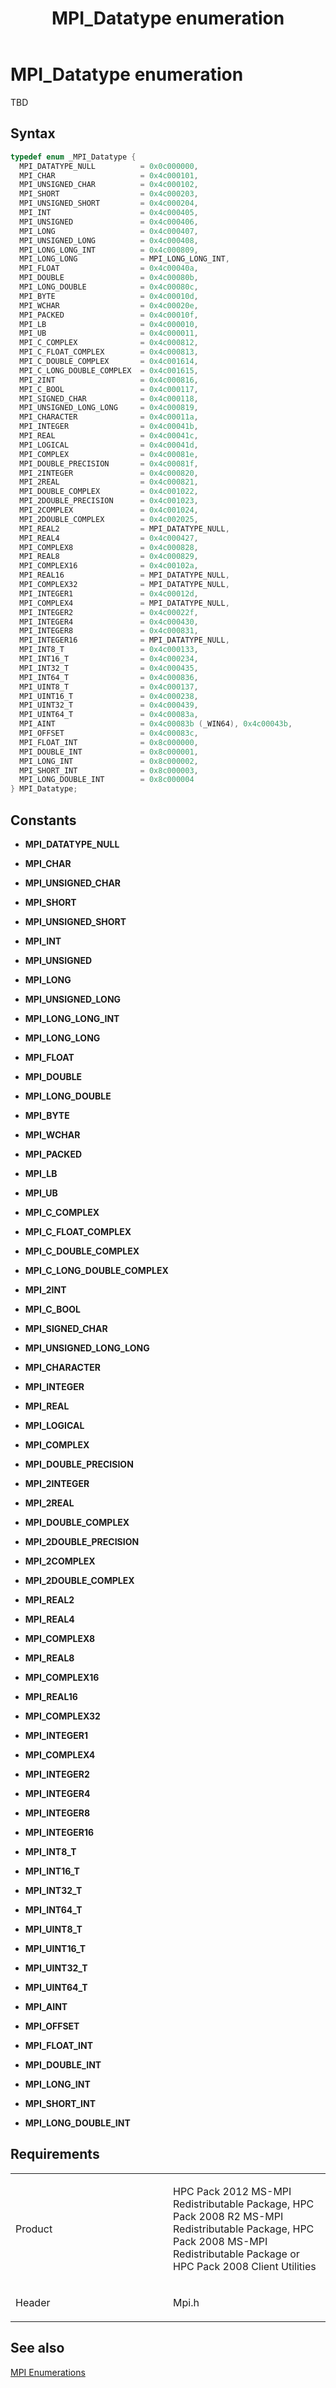 ﻿---
title: MPI_Datatype enumeration
TOCTitle: MPI_Datatype enumeration
ms:assetid: FA174D3F-F696-4A0F-89C7-2193A88EF799
ms:mtpsurl: https://msdn.microsoft.com/en-us/library/Dn473290(v=VS.85)
ms:contentKeyID: 59360836
ms.date: 03/28/2018
mtps_version: v=VS.85
f1_keywords:
- mpi/MPI_2COMPLEX
- mpi/MPI_2DOUBLE_COMPLEX
- mpi/MPI_2DOUBLE_PRECISION
- mpi/MPI_2INT
- mpi/MPI_2INTEGER
- mpi/MPI_2REAL
- mpi/MPI_AINT
- mpi/MPI_BYTE
- mpi/MPI_C_BOOL
- mpi/MPI_C_COMPLEX
- mpi/MPI_C_DOUBLE_COMPLEX
- mpi/MPI_C_FLOAT_COMPLEX
- mpi/MPI_C_LONG_DOUBLE_COMPLEX
- mpi/MPI_CHAR
- mpi/MPI_CHARACTER
- mpi/MPI_COMPLEX
- mpi/MPI_COMPLEX16
- mpi/MPI_COMPLEX32
- mpi/MPI_COMPLEX4
- mpi/MPI_COMPLEX8
- mpi/MPI_Datatype
- mpi/MPI_DATATYPE_NULL
- mpi/MPI_DOUBLE
- mpi/MPI_DOUBLE_COMPLEX
- mpi/MPI_DOUBLE_INT
- mpi/MPI_DOUBLE_PRECISION
- mpi/MPI_FLOAT
- mpi/MPI_FLOAT_INT
- mpi/MPI_INT
- MPI_C_BOOL
- mpi/MPI_WCHAR
- mpi/MPI_INT64_T
- mpi/MPI_REAL2
- mpi/MPI_INTEGER1
- mpi/MPI_REAL4
- MPI_COMPLEX8
- MPI_C_FLOAT_COMPLEX
- mpi/MPI_INTEGER16
- mpi/MPI_LB
- mpi/MPI_UINT8_T
- MPI_2COMPLEX
- mpi/MPI_LONG_LONG
- mpi/MPI_UNSIGNED
- MPI_C_DOUBLE_COMPLEX
- MPI_COMPLEX
- MPI_C_LONG_DOUBLE_COMPLEX
- mpi/MPI_UINT32_T
- mpi/MPI_UINT64_T
- MPI_COMPLEX16
- mpi/MPI_UNSIGNED_CHAR
- mpi/MPI_INT32_T
- mpi/MPI_LONG_INT
- mpi/MPI_INT16_T
- mpi/MPI_UB
- mpi/MPI_REAL8
- mpi/MPI_INTEGER8
- mpi/MPI_REAL16
- mpi/MPI_UINT16_T
- mpi/MPI_LONG_DOUBLE_INT
- mpi/MPI_INTEGER2
- MPI_2INTEGER
- mpi/MPI_LONG_DOUBLE
- mpi/MPI_SHORT
- mpi/MPI_SHORT_INT
- mpi/MPI_OFFSET
- MPI_AINT
- mpi/MPI_SIGNED_CHAR
- MPI_2INT
- MPI_COMPLEX4
- MPI_CHAR
- MPI_CHARACTER
- mpi/MPI_REAL
- MPI_2REAL
- mpi/MPI_UNSIGNED_SHORT
- mpi/MPI_INTEGER
- mpi/MPI_UNSIGNED_LONG_LONG
- MPI_Datatype
- MPI_BYTE
- mpi/MPI_LOGICAL
- MPI_2DOUBLE_COMPLEX
- MPI_C_COMPLEX
- MPI_2DOUBLE_PRECISION
- mpi/MPI_LONG
- mpi/MPI_UNSIGNED_LONG
- mpi/MPI_INT8_T
- mpi/MPI_INTEGER4
- mpi/MPI_PACKED
- MPI_COMPLEX32
- mpi/MPI_LONG_LONG_INT
- MPI_SHORT_INT
- MPI_LONG_LONG
- MPI_UNSIGNED
- MPI_FLOAT_INT
- MPI_REAL2
- MPI_INTEGER2
- MPI_LB
- MPI_INT16_T
- MPI_INTEGER
- MPI_INT8_T
- MPI_INTEGER1
- MPI_UNSIGNED_LONG
- MPI_INT
- MPI_WCHAR
- MPI_UINT16_T
- MPI_LONG_INT
- MPI_UNSIGNED_SHORT
- MPI_UINT8_T
- MPI_OFFSET
- MPI_DOUBLE_PRECISION
- MPI_SHORT
- MPI_INTEGER4
- MPI_SIGNED_CHAR
- MPI_REAL8
- MPI_LONG_LONG_INT
- MPI_UINT64_T
- MPI_FLOAT
- MPI_LONG_DOUBLE_INT
- MPI_UB
- MPI_DOUBLE
- MPI_INTEGER8
- MPI_INT32_T
- MPI_DATATYPE_NULL
- MPI_LONG
- MPI_LOGICAL
- MPI_INT64_T
- MPI_REAL4
- MPI_UNSIGNED_CHAR
- MPI_PACKED
- MPI_UNSIGNED_LONG_LONG
- MPI_UINT32_T
- MPI_LONG_DOUBLE
- MPI_INTEGER16
- MPI_REAL
- MPI_DOUBLE_COMPLEX
- MPI_DOUBLE_INT
- MPI_REAL16
dev_langs:
- C++
- C
api_location:
- mpi.h
api_name:
- MPI_Datatype
api_type:
- HeaderDef
product:
- Windows
topic_type:
- apiref
- kbSyntax
product_family_name: VS
ROBOTS: INDEX,FOLLOW
---

# MPI\_Datatype enumeration

TBD

## Syntax

``` c++
typedef enum _MPI_Datatype { 
  MPI_DATATYPE_NULL          = 0x0c000000,
  MPI_CHAR                   = 0x4c000101,
  MPI_UNSIGNED_CHAR          = 0x4c000102,
  MPI_SHORT                  = 0x4c000203,
  MPI_UNSIGNED_SHORT         = 0x4c000204,
  MPI_INT                    = 0x4c000405,
  MPI_UNSIGNED               = 0x4c000406,
  MPI_LONG                   = 0x4c000407,
  MPI_UNSIGNED_LONG          = 0x4c000408,
  MPI_LONG_LONG_INT          = 0x4c000809,
  MPI_LONG_LONG              = MPI_LONG_LONG_INT,
  MPI_FLOAT                  = 0x4c00040a,
  MPI_DOUBLE                 = 0x4c00080b,
  MPI_LONG_DOUBLE            = 0x4c00080c,
  MPI_BYTE                   = 0x4c00010d,
  MPI_WCHAR                  = 0x4c00020e,
  MPI_PACKED                 = 0x4c00010f,
  MPI_LB                     = 0x4c000010,
  MPI_UB                     = 0x4c000011,
  MPI_C_COMPLEX              = 0x4c000812,
  MPI_C_FLOAT_COMPLEX        = 0x4c000813,
  MPI_C_DOUBLE_COMPLEX       = 0x4c001614,
  MPI_C_LONG_DOUBLE_COMPLEX  = 0x4c001615,
  MPI_2INT                   = 0x4c000816,
  MPI_C_BOOL                 = 0x4c000117,
  MPI_SIGNED_CHAR            = 0x4c000118,
  MPI_UNSIGNED_LONG_LONG     = 0x4c000819,
  MPI_CHARACTER              = 0x4c00011a,
  MPI_INTEGER                = 0x4c00041b,
  MPI_REAL                   = 0x4c00041c,
  MPI_LOGICAL                = 0x4c00041d,
  MPI_COMPLEX                = 0x4c00081e,
  MPI_DOUBLE_PRECISION       = 0x4c00081f,
  MPI_2INTEGER               = 0x4c000820,
  MPI_2REAL                  = 0x4c000821,
  MPI_DOUBLE_COMPLEX         = 0x4c001022,
  MPI_2DOUBLE_PRECISION      = 0x4c001023,
  MPI_2COMPLEX               = 0x4c001024,
  MPI_2DOUBLE_COMPLEX        = 0x4c002025,
  MPI_REAL2                  = MPI_DATATYPE_NULL,
  MPI_REAL4                  = 0x4c000427,
  MPI_COMPLEX8               = 0x4c000828,
  MPI_REAL8                  = 0x4c000829,
  MPI_COMPLEX16              = 0x4c00102a,
  MPI_REAL16                 = MPI_DATATYPE_NULL,
  MPI_COMPLEX32              = MPI_DATATYPE_NULL,
  MPI_INTEGER1               = 0x4c00012d,
  MPI_COMPLEX4               = MPI_DATATYPE_NULL,
  MPI_INTEGER2               = 0x4c00022f,
  MPI_INTEGER4               = 0x4c000430,
  MPI_INTEGER8               = 0x4c000831,
  MPI_INTEGER16              = MPI_DATATYPE_NULL,
  MPI_INT8_T                 = 0x4c000133,
  MPI_INT16_T                = 0x4c000234,
  MPI_INT32_T                = 0x4c000435,
  MPI_INT64_T                = 0x4c000836,
  MPI_UINT8_T                = 0x4c000137,
  MPI_UINT16_T               = 0x4c000238,
  MPI_UINT32_T               = 0x4c000439,
  MPI_UINT64_T               = 0x4c00083a,
  MPI_AINT                   = 0x4c00083b (_WIN64), 0x4c00043b,
  MPI_OFFSET                 = 0x4c00083c,
  MPI_FLOAT_INT              = 0x8c000000,
  MPI_DOUBLE_INT             = 0x8c000001,
  MPI_LONG_INT               = 0x8c000002,
  MPI_SHORT_INT              = 0x8c000003,
  MPI_LONG_DOUBLE_INT        = 0x8c000004
} MPI_Datatype;
```

## Constants

  - **MPI\_DATATYPE\_NULL**

  - **MPI\_CHAR**

  - **MPI\_UNSIGNED\_CHAR**

  - **MPI\_SHORT**

  - **MPI\_UNSIGNED\_SHORT**

  - **MPI\_INT**

  - **MPI\_UNSIGNED**

  - **MPI\_LONG**

  - **MPI\_UNSIGNED\_LONG**

  - **MPI\_LONG\_LONG\_INT**

  - **MPI\_LONG\_LONG**

  - **MPI\_FLOAT**

  - **MPI\_DOUBLE**

  - **MPI\_LONG\_DOUBLE**

  - **MPI\_BYTE**

  - **MPI\_WCHAR**

  - **MPI\_PACKED**

  - **MPI\_LB**

  - **MPI\_UB**

  - **MPI\_C\_COMPLEX**

  - **MPI\_C\_FLOAT\_COMPLEX**

  - **MPI\_C\_DOUBLE\_COMPLEX**

  - **MPI\_C\_LONG\_DOUBLE\_COMPLEX**

  - **MPI\_2INT**

  - **MPI\_C\_BOOL**

  - **MPI\_SIGNED\_CHAR**

  - **MPI\_UNSIGNED\_LONG\_LONG**

  - **MPI\_CHARACTER**

  - **MPI\_INTEGER**

  - **MPI\_REAL**

  - **MPI\_LOGICAL**

  - **MPI\_COMPLEX**

  - **MPI\_DOUBLE\_PRECISION**

  - **MPI\_2INTEGER**

  - **MPI\_2REAL**

  - **MPI\_DOUBLE\_COMPLEX**

  - **MPI\_2DOUBLE\_PRECISION**

  - **MPI\_2COMPLEX**

  - **MPI\_2DOUBLE\_COMPLEX**

  - **MPI\_REAL2**

  - **MPI\_REAL4**

  - **MPI\_COMPLEX8**

  - **MPI\_REAL8**

  - **MPI\_COMPLEX16**

  - **MPI\_REAL16**

  - **MPI\_COMPLEX32**

  - **MPI\_INTEGER1**

  - **MPI\_COMPLEX4**

  - **MPI\_INTEGER2**

  - **MPI\_INTEGER4**

  - **MPI\_INTEGER8**

  - **MPI\_INTEGER16**

  - **MPI\_INT8\_T**

  - **MPI\_INT16\_T**

  - **MPI\_INT32\_T**

  - **MPI\_INT64\_T**

  - **MPI\_UINT8\_T**

  - **MPI\_UINT16\_T**

  - **MPI\_UINT32\_T**

  - **MPI\_UINT64\_T**

  - **MPI\_AINT**

  - **MPI\_OFFSET**

  - **MPI\_FLOAT\_INT**

  - **MPI\_DOUBLE\_INT**

  - **MPI\_LONG\_INT**

  - **MPI\_SHORT\_INT**

  - **MPI\_LONG\_DOUBLE\_INT**

## Requirements

<table>
<colgroup>
<col style="width: 50%" />
<col style="width: 50%" />
</colgroup>
<tbody>
<tr class="odd">
<td><p>Product</p></td>
<td><p>HPC Pack 2012 MS-MPI Redistributable Package, HPC Pack 2008 R2 MS-MPI Redistributable Package, HPC Pack 2008 MS-MPI Redistributable Package or HPC Pack 2008 Client Utilities</p></td>
</tr>
<tr class="even">
<td><p>Header</p></td>
<td>Mpi.h</td>
</tr>
</tbody>
</table>


## See also

[MPI Enumerations](mpi-enumerations.md)

